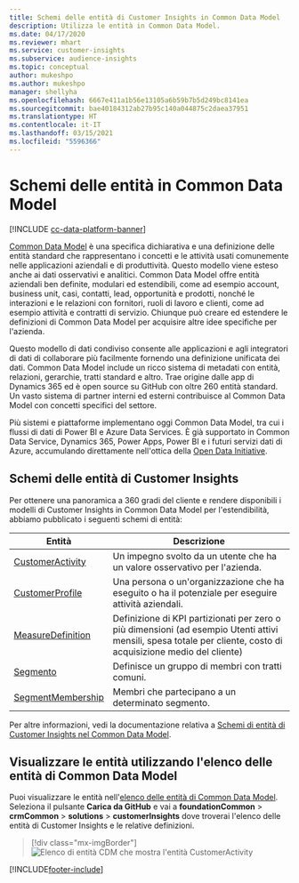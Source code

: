 ```yaml
---
title: Schemi delle entità di Customer Insights in Common Data Model
description: Utilizza le entità in Common Data Model.
ms.date: 04/17/2020
ms.reviewer: mhart
ms.service: customer-insights
ms.subservice: audience-insights
ms.topic: conceptual
author: mukeshpo
ms.author: mukeshpo
manager: shellyha
ms.openlocfilehash: 6667e411a1b56e13105a6b59b7b5d249bc8141ea
ms.sourcegitcommit: bae40184312ab27b95c140a044875c2daea37951
ms.translationtype: HT
ms.contentlocale: it-IT
ms.lasthandoff: 03/15/2021
ms.locfileid: "5596366"
---
```

# <a name="entity-schemas-in-common-data-model"></a>Schemi delle entità in Common Data Model

[!INCLUDE [cc-data-platform-banner](../includes/cc-data-platform-banner.md)]

[Common Data Model](/common-data-model/) è una specifica dichiarativa e una definizione delle entità standard che rappresentano i concetti e le attività usati comunemente nelle applicazioni aziendali e di produttività. Questo modello viene esteso anche ai dati osservativi e analitici. Common Data Model offre entità aziendali ben definite, modulari ed estendibili, come ad esempio account, business unit, casi, contatti, lead, opportunità e prodotti, nonché le interazioni e le relazioni con fornitori, ruoli di lavoro e clienti, come ad esempio attività e contratti di servizio. Chiunque può creare ed estendere le definizioni di Common Data Model per acquisire altre idee specifiche per l'azienda.

Questo modello di dati condiviso consente alle applicazioni e agli integratori di dati di collaborare più facilmente fornendo una definizione unificata dei dati. Common Data Model include un ricco sistema di metadati con entità, relazioni, gerarchie, tratti standard e altro. Trae origine dalle app di Dynamics 365 ed è open source su GitHub con oltre 260 entità standard. Un vasto sistema di partner interni ed esterni contribuisce al Common Data Model con concetti specifici del settore.

Più sistemi e piattaforme implementano oggi Common Data Model, tra cui i flussi di dati di Power BI e Azure Data Services. È già supportato in Common Data Service, Dynamics 365, Power Apps, Power BI e i futuri servizi dati di Azure, accumulando direttamente nell'ottica della [Open Data Initiative](https://www.microsoft.com/open-data-initiative).

## <a name="customer-insights-entity-schemas"></a>Schemi delle entità di Customer Insights

Per ottenere una panoramica a 360 gradi del cliente e rendere disponibili i modelli di Customer Insights in Common Data Model per l'estendibilità, abbiamo pubblicato i seguenti schemi di entità:

| Entità | Descrizione |
|---------|---------|
|[CustomerActivity](/common-data-model/schema/core/applicationcommon/foundationcommon/crmcommon/solutions/customerinsights/customeractivity) | Un impegno svolto da un utente che ha un valore osservativo per l'azienda. |
|[CustomerProfile](/common-data-model/schema/core/applicationcommon/foundationcommon/crmcommon/solutions/customerinsights/customerprofile) | Una persona o un'organizzazione che ha eseguito o ha il potenziale per eseguire attività aziendali. |
|[MeasureDefinition](/common-data-model/schema/core/applicationcommon/foundationcommon/crmcommon/solutions/customerinsights/measuredefinition) | Definizione di KPI partizionati per zero o più dimensioni (ad esempio Utenti attivi mensili, spesa totale per cliente, costo di acquisizione medio del cliente) |
|[Segmento ](/common-data-model/schema/core/applicationcommon/foundationcommon/crmcommon/solutions/customerinsights/segment) | Definisce un gruppo di membri con tratti comuni. |
|[SegmentMembership](/common-data-model/schema/core/applicationcommon/foundationcommon/crmcommon/solutions/customerinsights/segmentmembership) | Membri che partecipano a un determinato segmento. |

Per altre informazioni, vedi la documentazione relativa a [Schemi di entità di Customer Insights nel Common Data Model](/common-data-model/schema/core/applicationcommon/foundationcommon/crmcommon/solutions/customerinsights/overview).

## <a name="view-entities-using-the-common-data-model-entity-navigator"></a>Visualizzare le entità utilizzando l'elenco delle entità di Common Data Model

Puoi visualizzare le entità nell'[elenco delle entità di Common Data Model](https://microsoft.github.io/CDM/). Seleziona il pulsante **Carica da GitHub** e vai a **foundationCommon** > **crmCommon** > **solutions** > **customerInsights** dove troverai l'elenco delle entità di Customer Insights e le relative definizioni.
> [!div class="mx-imgBorder"]
> ![Elenco di entità CDM che mostra l'entità CustomerActivity](media/CDM-entity-navigator.png "Elenco di entità CDM che mostra l'entità CustomerActivity")


[!INCLUDE[footer-include](../includes/footer-banner.md)]